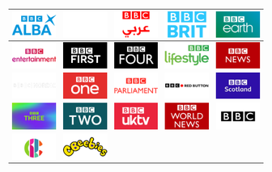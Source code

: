 | ![](https://raw.githubusercontent.com/RevGear/logo/master/International/BBC/BBC-Alba.png) | ![](https://raw.githubusercontent.com/RevGear/logo/master/International/BBC/BBC-America.png) | ![](https://raw.githubusercontent.com/RevGear/logo/master/International/BBC/BBC-Arabic.png) | ![](https://raw.githubusercontent.com/RevGear/logo/master/International/BBC/BBC-Brit.png) | ![](https://raw.githubusercontent.com/RevGear/logo/master/International/BBC/BBC-Earth.png) | 
|:---:|:---:|:---:|:---:|:---:| 
| ![](https://raw.githubusercontent.com/RevGear/logo/master/International/BBC/BBC-Entertainment.png) | ![](https://raw.githubusercontent.com/RevGear/logo/master/International/BBC/BBC-First.png) | ![](https://raw.githubusercontent.com/RevGear/logo/master/International/BBC/BBC-Four.png) | ![](https://raw.githubusercontent.com/RevGear/logo/master/International/BBC/BBC-Lifestyle.png) | ![](https://raw.githubusercontent.com/RevGear/logo/master/International/BBC/BBC-News.png) | 
| ![](https://raw.githubusercontent.com/RevGear/logo/master/International/BBC/BBC-Nordic.png) | ![](https://raw.githubusercontent.com/RevGear/logo/master/International/BBC/BBC-One.png) | ![](https://raw.githubusercontent.com/RevGear/logo/master/International/BBC/BBC-Parliament.png) | ![](https://raw.githubusercontent.com/RevGear/logo/master/International/BBC/BBC-Red-Button.png) | ![](https://raw.githubusercontent.com/RevGear/logo/master/International/BBC/BBC-Scotland.png) | 
| ![](https://raw.githubusercontent.com/RevGear/logo/master/International/BBC/BBC-Three.png) | ![](https://raw.githubusercontent.com/RevGear/logo/master/International/BBC/BBC-Two.png) | ![](https://raw.githubusercontent.com/RevGear/logo/master/International/BBC/BBC-UKTV.png) | ![](https://raw.githubusercontent.com/RevGear/logo/master/International/BBC/BBC-World-News.png) | ![](https://raw.githubusercontent.com/RevGear/logo/master/International/BBC/BBC.png) | 
| ![](https://raw.githubusercontent.com/RevGear/logo/master/International/BBC/CBBC.png) | ![](https://raw.githubusercontent.com/RevGear/logo/master/International/BBC/CBeebies.png)  | 
